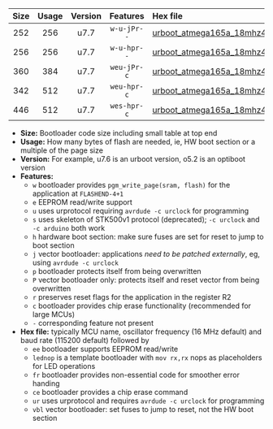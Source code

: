 |Size|Usage|Version|Features|Hex file|
|:-:|:-:|:-:|:-:|:--|
|252|256|u7.7|`w-u-jPr--`|[urboot_atmega165a_18mhz432_460800bps_lednop_ur_vbl.hex](https://raw.githubusercontent.com/stefanrueger/urboot.hex/main/mcus/atmega165a/fcpu_18mhz432/460800_bps/urboot_atmega165a_18mhz432_460800bps_lednop_ur_vbl.hex)|
|256|256|u7.7|`w-u-hpr--`|[urboot_atmega165a_18mhz432_460800bps_lednop_fr_ur.hex](https://raw.githubusercontent.com/stefanrueger/urboot.hex/main/mcus/atmega165a/fcpu_18mhz432/460800_bps/urboot_atmega165a_18mhz432_460800bps_lednop_fr_ur.hex)|
|360|384|u7.7|`weu-jPr-c`|[urboot_atmega165a_18mhz432_460800bps_ee_lednop_fr_ce_ur_vbl.hex](https://raw.githubusercontent.com/stefanrueger/urboot.hex/main/mcus/atmega165a/fcpu_18mhz432/460800_bps/urboot_atmega165a_18mhz432_460800bps_ee_lednop_fr_ce_ur_vbl.hex)|
|342|512|u7.7|`weu-hpr-c`|[urboot_atmega165a_18mhz432_460800bps_ee_lednop_fr_ce_ur.hex](https://raw.githubusercontent.com/stefanrueger/urboot.hex/main/mcus/atmega165a/fcpu_18mhz432/460800_bps/urboot_atmega165a_18mhz432_460800bps_ee_lednop_fr_ce_ur.hex)|
|446|512|u7.7|`wes-hpr-c`|[urboot_atmega165a_18mhz432_460800bps_ee_lednop_fr_ce.hex](https://raw.githubusercontent.com/stefanrueger/urboot.hex/main/mcus/atmega165a/fcpu_18mhz432/460800_bps/urboot_atmega165a_18mhz432_460800bps_ee_lednop_fr_ce.hex)|

- **Size:** Bootloader code size including small table at top end
- **Usage:** How many bytes of flash are needed, ie, HW boot section or a multiple of the page size
- **Version:** For example, u7.6 is an urboot version, o5.2 is an optiboot version
- **Features:**
  + `w` bootloader provides `pgm_write_page(sram, flash)` for the application at `FLASHEND-4+1`
  + `e` EEPROM read/write support
  + `u` uses urprotocol requiring `avrdude -c urclock` for programming
  + `s` uses skeleton of STK500v1 protocol (deprecated); `-c urclock` and `-c arduino` both work
  + `h` hardware boot section: make sure fuses are set for reset to jump to boot section
  + `j` vector bootloader: applications *need to be patched externally*, eg, using `avrdude -c urclock`
  + `p` bootloader protects itself from being overwritten
  + `P` vector bootloader only: protects itself and reset vector from being overwritten
  + `r` preserves reset flags for the application in the register R2
  + `c` bootloader provides chip erase functionality (recommended for large MCUs)
  + `-` corresponding feature not present
- **Hex file:** typically MCU name, oscillator frequency (16 MHz default) and baud rate (115200 default) followed by
  + `ee` bootloader supports EEPROM read/write
  + `lednop` is a template bootloader with `mov rx,rx` nops as placeholders for LED operations
  + `fr` bootloader provides non-essential code for smoother error handing
  + `ce` bootloader provides a chip erase command
  + `ur` uses urprotocol and requires `avrdude -c urclock` for programming
  + `vbl` vector bootloader: set fuses to jump to reset, not the HW boot section
